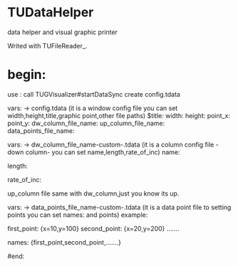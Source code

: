 # TUDataHelper
data helper and visual graphic printer

Writed with TUFileReader_.
# begin:

use : call TUGVisualizer#startDataSync create config.tdata

vars: -> config.tdata (it is a window config file you can set width,height,title,graphic point,other file paths)
$title:
width:
height:
point_x:
point_y:
dw_column_file_name:
up_column_file_name:
data_points_file_name:

vars: -> dw_column_file_name-custom-.tdata (it is a column config file -down column- you can set name,length,rate_of_inc)
name:

length:

rate_of_inc:


up_column file same with dw_column,just you know its up.

vars: -> data_points_file_name-custom-.tdata (it is a data point file to setting points you can set names: and points)
example:

first_point: {x=10,y=100}
second_point: {x=20,y=200}
.......


names: {first_point,second_point,.......}

#end:
